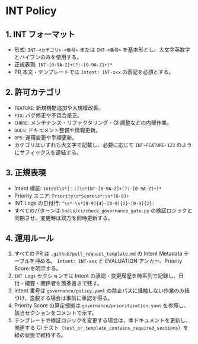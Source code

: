 # INT Policy

## 1. INT フォーマット

- 形式: `INT-<カテゴリ>-<番号>` または `INT-<番号>` を基本形とし、大文字英数字とハイフンのみを使用する。
- 正規表現: `INT-[0-9A-Z]+(?:-[0-9A-Z]+)*`
- PR 本文・テンプレートでは `Intent: INT-xxx` の表記を必須とする。

## 2. 許可カテゴリ

- `FEATURE`: 新規機能追加や大規模改善。
- `FIX`: バグ修正や不具合是正。
- `CHORE`: メンテナンス・リファクタリング・CI 調整などの内部作業。
- `DOCS`: ドキュメント整備や情報更新。
- `OPS`: 運用変更や手順更新。
- カテゴリはいずれも大文字で記載し、必要に応じて `INT-FEATURE-123` のようにサフィックスを連結する。

## 3. 正規表現

- Intent 検証: `Intent\s*[：:]\s*INT-[0-9A-Z]+(?:-[0-9A-Z]+)*`
- Priority スコア: `Priority\s*Score\s*:\s*[0-9]+`
- INT Logs の日付行: `^\s*-\s*[0-9]{4}-[0-9]{2}-[0-9]{2}:`
- すべてのパターンは `tools/ci/check_governance_gate.py` の検証ロジックと同期させ、変更時は双方を同時更新する。

## 4. 運用ルール

1. すべての PR は `.github/pull_request_template.md` の Intent Metadata テーブルを埋める。
   `Intent: INT-xxx` と EVALUATION アンカー、Priority Score を明示する。
2. `INT Logs` セクションでは Intent の承認・変更履歴を時系列で記録し、日付・概要・関係者を箇条書きで残す。
3. Intent 番号は `governance/policy.yaml` の禁止パスに抵触しない作業のみ紐づけ、逸脱する場合は事前に承認を得る。
4. Priority Score の算定根拠は `governance/prioritization.yaml` を参照し、該当セクションをコメントで示す。
5. テンプレートや検証ロジックを変更する場合は、本ドキュメントを更新し、関連する CI テスト（`test_pr_template_contains_required_sections`）を緑の状態で維持する。
